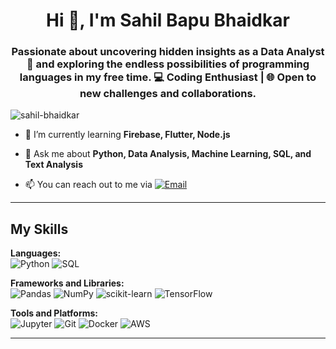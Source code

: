 <h1 align="center">Hi 👋, I'm Sahil Bapu Bhaidkar</h1>
<h3 align="center">Passionate about uncovering hidden insights as a Data Analyst 💼 and exploring the endless possibilities of programming languages in my free time. 💻 Coding Enthusiast | 🌐 Open to new challenges and collaborations.</h3>

<p align="left"> <img src="https://komarev.com/ghpvc/?username=sahil-bhaidkar&label=Profile%20views&color=green&style=flat" alt="sahil-bhaidkar" /> </p>

- 🌱 I’m currently learning **Firebase, Flutter, Node.js**

- 💬 Ask me about **Python, Data Analysis, Machine Learning, SQL, and Text Analysis**

- 📫 You can reach out to me via [![Email](https://img.shields.io/badge/Email-Click%20to%20Mail-00B16A?style=flat&logo=gmail&logoColor=white)](mailto:sahilbhaidkar7@gmail.com)

---

## My Skills

**Languages:**  
![Python](https://img.shields.io/badge/-Python-3776AB?logo=python&logoColor=white) ![SQL](https://img.shields.io/badge/-SQL-4479A1?logo=sql&logoColor=white)

**Frameworks and Libraries:**  
![Pandas](https://img.shields.io/badge/-Pandas-150458?logo=pandas&logoColor=white) ![NumPy](https://img.shields.io/badge/-NumPy-013243?logo=numpy&logoColor=white) ![scikit-learn](https://img.shields.io/badge/-scikit--learn-F7931E?logo=scikit-learn&logoColor=white) ![TensorFlow](https://img.shields.io/badge/-TensorFlow-FF6F00?logo=tensorflow&logoColor=white)

**Tools and Platforms:**  
![Jupyter](https://img.shields.io/badge/-Jupyter-F37626?logo=jupyter&logoColor=white) ![Git](https://img.shields.io/badge/-Git-F05032?logo=git&logoColor=white) ![Docker](https://img.shields.io/badge/-Docker-2496ED?logo=docker&logoColor=white) ![AWS](https://img.shields.io/badge/-AWS-232F3E?logo=amazon-aws&logoColor=white)

---